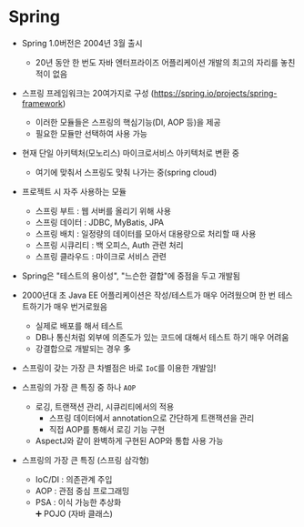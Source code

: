 # Spring

- Spring 1.0버전은 2004년 3월 출시
    - 20년 동안 한 번도 자바 엔터프라이즈 어플리케이션 개발의 최고의 자리를 놓친 적이 없음

- 스프링 프레임워크는 20여가지로 구성 (https://spring.io/projects/spring-framework)
    - 이러한 모듈들은 스프링의 핵심기능(DI, AOP 등)을 제공
    - 필요한 모듈만 선택하여 사용 가능

- 현재 단일 아키텍처(모노리스) 마이크로서비스 아키텍처로 변환 중
    - 여기에 맞춰서 스프링도 맞춰 나가는 중(spring cloud)

- 프로젝트 시 자주 사용하는 모듈
    - 스프링 부트 : 웹 서버를 올리기 위해 사용
    - 스프링 데이터 : JDBC, MyBatis, JPA
    - 스프링 배치 : 일정량의 데이터를 모아서 대용량으로 처리할 때 사용
    - 스프링 시큐리티 : 백 오피스, Auth 관련 처리
    - 스프링 클라우드 : 마이크로 서비스 관련

- Spring은 "테스트의 용이성", "느슨한 결합"에 중점을 두고 개발됨

- 2000년대 초 Java EE 어플리케이션은 작성/테스트가 매우 어려웠으며 한 번 테스트하기가 매우 번거로웠음 
    - 실제로 배포를 해서 테스트
    - DB나 통신처럼 외부에 의존도가 있는 코드에 대해서 테스트 하기 매우 어려움
    - 강결합으로 개발되는 경우 多

- 스프링이 갖는 가장 큰 차별점은 바로 `IoC`를 이용한 개발임!

- 스프링의 가장 큰 특징 중 하나 `AOP`
    - 로깅, 트랜잭션 관리, 시큐리티에서의 적용 
        - 스프링 데이터에서 annotation으로 간단하게 트랜잭션을 관리
        - 직접 AOP를 통해서 로깅 기능 구현
    - AspectJ와 같이 완벽하게 구현된 AOP와 통합 사용 가능
  

- 스프링의 가장 큰 특징 (스프링 삼각형)
    - IoC/DI : 의존관계 주입
    - AOP : 관점 중심 프로그래밍
    - PSA : 이식 가능한 추상화  
    ➕ POJO (자바 클래스)